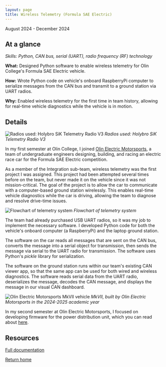 ```yaml
---
layout: page
title: Wireless Telemetry (Formula SAE Electric)
---
```


August 2024 - December 2024

## At a glance

_Skills: Python, CAN bus, serial (UART), radio frequency (RF) technology_

**What:** Designed Python software to enable wireless telemetry for Olin College's Formula SAE Electric vehicle.

**How:** Wrote Python code on vehicle's onboard RaspberryPi computer to serialize messages from the CAN bus and transmit to a ground station via UART radios.

**Why:** Enabled wireless telemetry for the first time in team history, allowing for real-time vehicle diagnostics while the vehicle is in motion.

## Details

![Radios used: Holybro SiK Telemetry Radio V3]({{site.url}}/assets/images/rft-1.jpg)
_Radios used: Holybro SiK Telemetry Radio V3_

<p> In my first semester at Olin College, I joined <a href="https://www.instagram.com/olinelectricmotorsports/" target="_blank">Olin Electric Motorsports</a>, a team of undergraduate engineers designing, building, and racing an electric race car for the Formula SAE Electric competition.</p>

As a member of the Integration sub-team, wireless telemetry was the first project I was assigned. This project had been attempted several times before on the team, but never made it on the vehicle since it was not mission-critical. The goal of the project is to allow the car to communicate with a computer-based ground station wirelessly. This enables real-time vehicle diagnostics while the car is driving, allowing the team to diagnose and resolve drive-time issues.

![Flowchart of telemetry system]({{site.url}}/assets/images/rft-2.jpg)
_Flowchart of telemetry system_

The team had already purchased USB UART radios, so it was my job to implement the necessary software. I developed Python code for both the vehicle's onboard computer (a RaspberryPi) and the laptop ground station.

The software on the car reads all messages that are sent on the CAN bus, converts the message into a serial object for transmission, then sends the message via serial to the UART radio for transmission. The software uses Python's _pickle_ library for serialization.

The software on the ground station runs within our team's existing CAN viewer app, so that the same app can be used for both wired and wireless diagnostics. The software reads serial data from the UART radio, deserializes the message, decodes the CAN message, and displays the message in our visual CAN dashboard.

![Olin Electric Motorsports MkVII vehicle]({{site.url}}/assets/images/rft-3.png)
_MkVII, built by Olin Electric Motorsports in the 2024-2025 academic year_

In my second semester at Olin Electric Motorsports, I focused on developing firmware for the power distribution unit, which you can read about [here]({{site.url}}/projects/pdu_firmware).

## Resources

<p><a href="https://coda.io/d/_dLTyp9cQyXS/RF-Telemetry-System_suVogLCA" target="_blank">Full documentation</a></p>

[Return home]({{site.url}})
